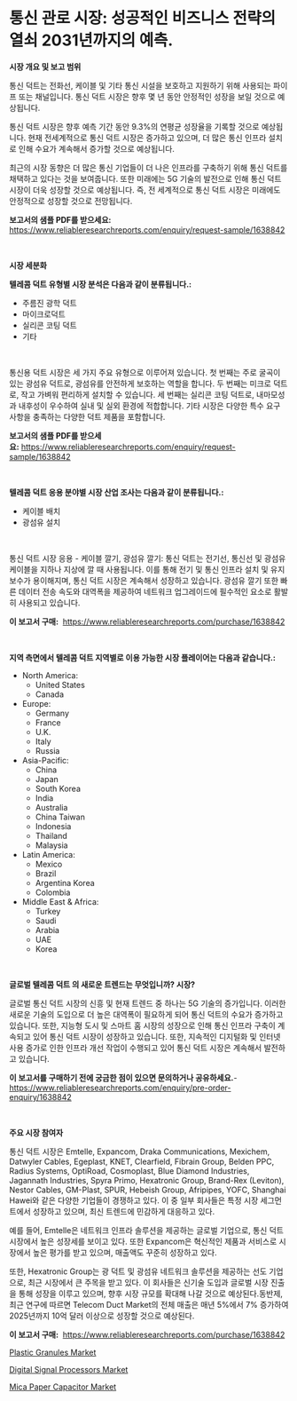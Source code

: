<p><h1>통신 관로 시장: 성공적인 비즈니스 전략의 열쇠 2031년까지의 예측.</h1></p><p><strong>시장 개요 및 보고 범위</strong></p>
<p><p>통신 덕트는 전화선, 케이블 및 기타 통신 시설을 보호하고 지원하기 위해 사용되는 파이프 또는 채널입니다. 통신 덕트 시장은 향후 몇 년 동안 안정적인 성장을 보일 것으로 예상됩니다. </p><p>통신 덕트 시장은 향후 예측 기간 동안 9.3%의 연평균 성장율을 기록할 것으로 예상됩니다. 현재 전세계적으로 통신 덕트 시장은 증가하고 있으며, 더 많은 통신 인프라 설치로 인해 수요가 계속해서 증가할 것으로 예상됩니다. </p><p>최근의 시장 동향은 더 많은 통신 기업들이 더 나은 인프라를 구축하기 위해 통신 덕트를 채택하고 있다는 것을 보여줍니다. 또한 미래에는 5G 기술의 발전으로 인해 통신 덕트 시장이 더욱 성장할 것으로 예상됩니다. 즉, 전 세계적으로 통신 덕트 시장은 미래에도 안정적으로 성장할 것으로 전망됩니다.</p></p>
<p><strong>보고서의 샘플 PDF를 받으세요:</strong> <a href="https://www.reliableresearchreports.com/enquiry/request-sample/1638842">https://www.reliableresearchreports.com/enquiry/request-sample/1638842</a></p>
<p>&nbsp;</p>
<p><strong>시장 세분화</strong></p>
<p><strong>텔레콤 덕트 유형별 시장 분석은 다음과 같이 분류됩니다.:</strong></p>
<p><ul><li>주름진 광학 덕트</li><li>마이크로덕트</li><li>실리콘 코팅 덕트</li><li>기타</li></ul></p>
<p>&nbsp;</p>
<p><p>통신용 덕트 시장은 세 가지 주요 유형으로 이루어져 있습니다. 첫 번째는 주로 굴곡이 있는 광섬유 덕트로, 광섬유를 안전하게 보호하는 역할을 합니다. 두 번째는 미크로 덕트로, 작고 가벼워 편리하게 설치할 수 있습니다. 세 번째는 실리콘 코팅 덕트로, 내마모성과 내후성이 우수하여 실내 및 실외 환경에 적합합니다. 기타 시장은 다양한 특수 요구 사항을 충족하는 다양한 덕트 제품을 포함합니다.</p></p>
<p><strong>보고서의 샘플 PDF를 받으세요:</strong>&nbsp;<a href="https://www.reliableresearchreports.com/enquiry/request-sample/1638842">https://www.reliableresearchreports.com/enquiry/request-sample/1638842</a></p>
<p>&nbsp;</p>
<p><strong> 텔레콤 덕트 응용 분야별 시장 산업 조사는 다음과 같이 분류됩니다.:</strong></p>
<p><ul><li>케이블 배치</li><li>광섬유 설치</li></ul></p>
<p>&nbsp;</p>
<p><p>통신 덕트 시장 응용 - 케이블 깔기, 광섬유 깔기: 통신 덕트는 전기선, 통신선 및 광섬유케이블을 지하나 지상에 깔 때 사용됩니다. 이를 통해 전기 및 통신 인프라 설치 및 유지보수가 용이해지며, 통신 덕트 시장은 계속해서 성장하고 있습니다. 광섬유 깔기 또한 빠른 데이터 전송 속도와 대역폭을 제공하여 네트워크 업그레이드에 필수적인 요소로 활발히 사용되고 있습니다.</p></p>
<p><strong>이 보고서 구매:</strong>&nbsp; <a href="https://www.reliableresearchreports.com/purchase/1638842">https://www.reliableresearchreports.com/purchase/1638842</a></p>
<p>&nbsp;</p>
<p><strong>지역 측면에서 텔레콤 덕트 지역별로 이용 가능한 시장 플레이어는 다음과 같습니다.:</strong></p>
<p><ul>
    <li>
        North America:
        <ul>
            <li>United States</li>
            <li>Canada</li>
        </ul>
    </li>
    <li>
        Europe:
        <ul>
            <li>Germany</li>
            <li>France</li>
            <li>U.K.</li>
            <li>Italy</li>
            <li>Russia</li>
        </ul>
    </li>
    <li>
        Asia-Pacific:
        <ul>
            <li>China</li>
            <li>Japan</li>
            <li>South Korea</li>
            <li>India</li>
            <li>Australia</li>
            <li>China Taiwan</li>
            <li>Indonesia</li>
            <li>Thailand</li>
            <li>Malaysia</li>
        </ul>
    </li>
    <li>
        Latin America:
        <ul>
            <li>Mexico</li>
            <li>Brazil</li>
            <li>Argentina Korea</li>
            <li>Colombia</li>
        </ul>
    </li>
    <li>
        Middle East & Africa:
        <ul>
            <li>Turkey</li>
            <li>Saudi</li>
            <li>Arabia</li>
            <li>UAE</li>
            <li>Korea</li>
        </ul>
    </li>
    </ul></p>
<p>&nbsp;</p>
<p><strong>글로벌 텔레콤 덕트 의 새로운 트렌드는 무엇입니까? 시장?</strong></p>
<p><p>글로벌 통신 덕트 시장의 신흥 및 현재 트렌드 중 하나는 5G 기술의 증가입니다. 이러한 새로운 기술의 도입으로 더 높은 대역폭이 필요하게 되어 통신 덕트의 수요가 증가하고 있습니다. 또한, 지능형 도시 및 스마트 홈 시장의 성장으로 인해 통신 인프라 구축이 계속되고 있어 통신 덕트 시장이 성장하고 있습니다. 또한, 지속적인 디지털화 및 인터넷 사용 증가로 인한 인프라 개선 작업이 수행되고 있어 통신 덕트 시장은 계속해서 발전하고 있습니다.</p></p>
<p><strong>이 보고서를 구매하기 전에 궁금한 점이 있으면 문의하거나 공유하세요.</strong>- <a href="https://www.reliableresearchreports.com/enquiry/pre-order-enquiry/1638842">https://www.reliableresearchreports.com/enquiry/pre-order-enquiry/1638842</a></p>
<p>&nbsp;</p>
<p><strong>주요 시장 참여자</strong></p>
<p><p>통신 덕트 시장은 Emtelle, Expancom, Draka Communications, Mexichem, Datwyler Cables, Egeplast, KNET, Clearfield, Fibrain Group, Belden PPC, Radius Systems, OptiRoad, Cosmoplast, Blue Diamond Industries, Jagannath Industries, Spyra Primo, Hexatronic Group, Brand-Rex (Leviton), Nestor Cables, GM-Plast, SPUR, Hebeish Group, Afripipes, YOFC, Shanghai Hawei와 같은 다양한 기업들이 경쟁하고 있다. 이 중 일부 회사들은 특정 시장 세그먼트에서 성장하고 있으며, 최신 트렌드에 민감하게 대응하고 있다.</p><p>예를 들어, Emtelle은 네트워크 인프라 솔루션을 제공하는 글로벌 기업으로, 통신 덕트 시장에서 높은 성장세를 보이고 있다. 또한 Expancom은 혁신적인 제품과 서비스로 시장에서 높은 평가를 받고 있으며, 매출액도 꾸준히 성장하고 있다.</p><p>또한, Hexatronic Group는 광 덕트 및 광섬유 네트워크 솔루션을 제공하는 선도 기업으로, 최근 시장에서 큰 주목을 받고 있다. 이 회사들은 신기술 도입과 글로벌 시장 진출을 통해 성장을 이루고 있으며, 향후 시장 규모를 확대해 나갈 것으로 예상된다.동반제, 최근 연구에 따르면 Telecom Duct Market의 전체 매출은 매년 5%에서 7% 증가하여 2025년까지 10억 달러 이상으로 성장할 것으로 예상된다.</p></p>
<p><strong>이 보고서 구매:</strong>&nbsp;&nbsp;<a href="https://www.reliableresearchreports.com/purchase/1638842">https://www.reliableresearchreports.com/purchase/1638842</a></p>
<p><p><a href="https://picayune-night-cbd.notion.site/Global-Plastic-Granules-Market-by-Types-Applications-and-Major-Players-with-Regional-Growth-Rate--38d9bbb961e047fc9679b96bc076402c">Plastic Granules Market</a></p><p><a href="https://github.com/vimar16th/Market-Research-Report-List-3/blob/main/digital-signal-processors-market.md">Digital Signal Processors Market</a></p><p><a href="https://github.com/JameTravis/Market-Research-Report-List-4/blob/main/mica-paper-capacitor-market.md">Mica Paper Capacitor Market</a></p></p>
